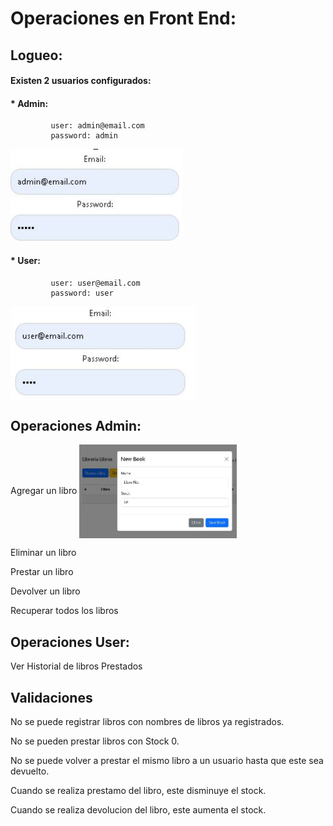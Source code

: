 # Operaciones en Front End:



## Logueo: 
####  Existen 2 usuarios configurados: 
####   * Admin:
             user: admin@email.com
             password: admin
<img align="center" src="https://github.com/GregHowe/LibraryFrontEnd/blob/main/images/loginAdmin.JPG" height="150" />             
             
####   * User:  
             user: user@email.com
             password: user
<img align="center" src="https://github.com/GregHowe/LibraryFrontEnd/blob/main/images/loginUser.JPG" height="150" />                          

## Operaciones Admin:
Agregar un libro
<img align="center" src="https://github.com/GregHowe/LibraryFrontEnd/blob/main/images/AddLibro.JPG" height="150" />                          


Eliminar un libro


Prestar un libro


Devolver un libro


Recuperar todos los libros


## Operaciones User:
Ver Historial de libros Prestados

## Validaciones
No se puede registrar libros con nombres de libros ya registrados.

No se pueden prestar libros con Stock 0.

No se puede volver a prestar el mismo libro a un usuario hasta que este sea devuelto.

Cuando se realiza prestamo del libro, este disminuye el stock.

Cuando se realiza devolucion del libro, este aumenta el stock.





